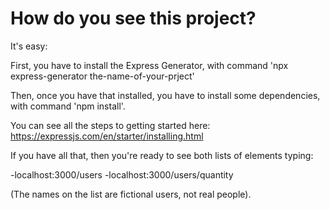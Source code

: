 # How do you see this project? 

It's easy: 

First, you have to install the Express Generator, with command 'npx express-generator the-name-of-your-prject'

Then, once you have that installed, you have to install some dependencies, with command 'npm install'. 

You can see all the steps to getting started here: https://expressjs.com/en/starter/installing.html

If you have all that, then you're ready to see both lists of elements typing: 

-localhost:3000/users
-localhost:3000/users/quantity

(The names on the list are fictional users, not real people). 